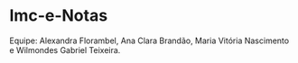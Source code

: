 # Imc-e-Notas
Equipe: Alexandra Florambel, Ana Clara Brandão, Maria Vitória Nascimento e Wilmondes Gabriel Teixeira.
